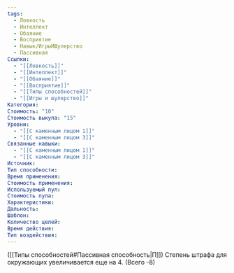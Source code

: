 ```yaml
---
tags:
  - Ловкость
  - Интеллект
  - Обаяние
  - Восприятие
  - Навык/ИгрыИШулерство
  - Пассивная
Ссылки:
  - "[[Ловкость]]"
  - "[[Интеллект]]"
  - "[[Обаяние]]"
  - "[[Восприятие]]"
  - "[[Типы способностей]]"
  - "[[Игры и шулерство]]"
Категория: 
Стоимость: "10"
Стоимость выкупа: "15"
Уровни:
  - "[[С каменным лицом 1]]"
  - "[[С каменным лицом 3]]"
Связанные навыки:
  - "[[С каменным лицом 1]]"
  - "[[С каменным лицом 3]]"
Источник:
Тип способности:
Время применения:
Стоимость применения:
Используемый пул:
Стоимость пула:
Характеристики:
Дальность:
Шаблон:
Количество целей:
Время действия:
Тип воздействия:
---
```

([[Типы способностей#Пассивная способность|П]]) Степень штрафа для окружающих увеличивается еще на 4. (Всего -8)